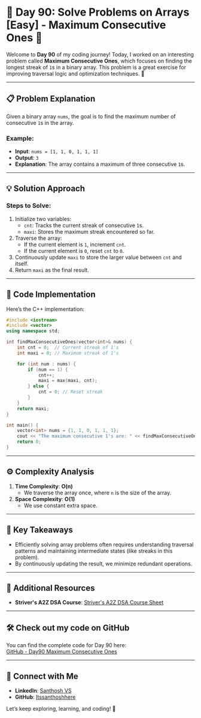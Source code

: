 # 🚀 Day 90: Solve Problems on Arrays [Easy] - Maximum Consecutive Ones 🚀

Welcome to **Day 90** of my coding journey! Today, I worked on an interesting problem called **Maximum Consecutive Ones**, which focuses on finding the longest streak of `1`s in a binary array. This problem is a great exercise for improving traversal logic and optimization techniques. 🌟

---

## 📋 Problem Explanation

Given a binary array `nums`, the goal is to find the maximum number of consecutive `1`s in the array.

### Example:

- **Input**: `nums = [1, 1, 0, 1, 1, 1]`  
- **Output**: `3`  
- **Explanation**: The array contains a maximum of three consecutive `1`s.

---

## 💡 Solution Approach

### Steps to Solve:

1. Initialize two variables:  
   - `cnt`: Tracks the current streak of consecutive `1`s.  
   - `maxi`: Stores the maximum streak encountered so far.  
2. Traverse the array:  
   - If the current element is `1`, increment `cnt`.  
   - If the current element is `0`, reset `cnt` to `0`.  
3. Continuously update `maxi` to store the larger value between `cnt` and itself.  
4. Return `maxi` as the final result.

---

## 📌 Code Implementation

Here’s the C++ implementation:

```cpp
#include <iostream>
#include <vector>
using namespace std;

int findMaxConsecutiveOnes(vector<int>& nums) {
    int cnt = 0;  // Current streak of 1's
    int maxi = 0; // Maximum streak of 1's

    for (int num : nums) {
        if (num == 1) {
            cnt++;
            maxi = max(maxi, cnt);
        } else {
            cnt = 0; // Reset streak
        }
    }
    return maxi;
}

int main() {
    vector<int> nums = {1, 1, 0, 1, 1, 1};
    cout << "The maximum consecutive 1's are: " << findMaxConsecutiveOnes(nums) << endl;
    return 0;
}
```

---

## ⚙️ Complexity Analysis

1. **Time Complexity**: **O(n)**  
   - We traverse the array once, where `n` is the size of the array.
2. **Space Complexity**: **O(1)**  
   - We use constant extra space.

---

## 🧩 Key Takeaways

- Efficiently solving array problems often requires understanding traversal patterns and maintaining intermediate states (like streaks in this problem).  
- By continuously updating the result, we minimize redundant operations.

---

## 🔗 Additional Resources

- **Striver's A2Z DSA Course**: [Striver's A2Z DSA Course Sheet](https://takeuforward.org/strivers-a2z-dsa-course/strivers-a2z-dsa-course-sheet-2)

---

## 🛠️ Check out my code on GitHub

You can find the complete code for Day 90 here:  
[GitHub - Day90 Maximum Consecutive Ones](https://github.com/Itssanthoshhere/Data-Structures-and-Algorithms/blob/main/C%2B%2B%20with%20DSA-learning-journey/Day90%20-%20Solve%20Problems%20on%20Arrays%20%5BEasy%5D%20-%20Maximum%20Consecutive%20Ones/Maximum_Consecutive_Ones.cpp)

---

## 🔗 Connect with Me

- **LinkedIn**: [Santhosh VS](https://www.linkedin.com/in/thesanthoshvs/)  
- **GitHub**: [Itssanthoshhere](https://github.com/Itssanthoshhere)

Let’s keep exploring, learning, and coding! 🚀
